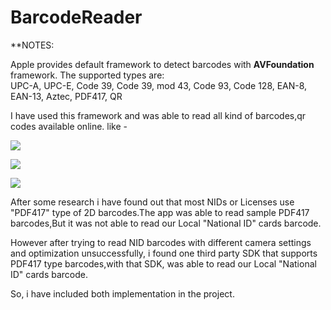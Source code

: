 # BarcodeReader

**NOTES: 
<p>
Apple provides default framework to detect barcodes with <b>AVFoundation</b> framework. 
The supported types are: <br/>
      UPC-A,  UPC-E,  Code 39,  Code 39,  mod 43,  Code 93,  Code 128,  EAN-8,  EAN-13,  Aztec,  PDF417,  QR
<p/>
<p>
I have used this framework and was able to read all kind of barcodes,qr codes available online. like -

<img src="https://upload.wikimedia.org/wikipedia/commons/0/07/Better_Sample_PDF417.png"><br/>

<img src="http://availableupc.com/sites/default/files/defaultupc.jpg"><br/>

<img src="https://upload.wikimedia.org/wikipedia/commons/2/2d/Qr-3.png"><br/>

<p/>
<p>
After some research i have found out that most NIDs or Licenses use "PDF417" type of 2D barcodes.The app was able to read sample PDF417 barcodes,But it was not able to read our Local "National ID" cards barcode.
<p/>
<p>
However after trying to read NID barcodes with different camera settings and optimization unsuccessfully, i found one third party SDK that supports PDF417 type barcodes,with that SDK, was able to read our Local "National ID" cards barcode.
<p/>
<p>
So, i have included both implementation in the project.
<p/>

